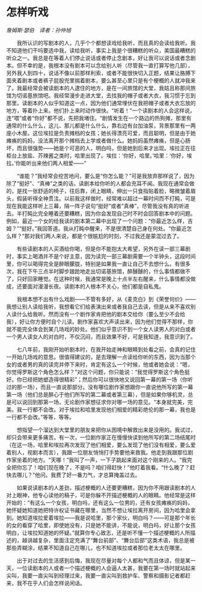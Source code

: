 # 怎样听戏

*詹姆斯·瑟伯　译者：孙仲旭*

　　我所认识的写剧本的人，几乎个个都想读戏给我听，而且真的会读给我听。我不知道他们干吗要选中我，读给我听，事实上我是个很糟糕的听众，美国最糟糕的听众之一。我总是在等着人们停止说话或者停止念剧本，好让我可以说话或者念剧本。但不幸的是，我根本没有剧本可以念给别人听（尽管我一直打算写他几部），另外我人到四十，说话不像以前那样利索，或者不能很快切入正题，结果让胳膊下面夹着剧本或者裤子屁股兜里揣着剧本，要么甚至心里只是有个梗概的人就冲我来了。我最经常会被读剧本的人逮住的地方，是在一间旅馆的大堂，我姑且称那间旅馆为切诺基旅馆吧。我经常漫步走进大堂，去找我的帽子或者大衣，我习惯于忘到那里。读剧本的人似乎知道这一点，因为他们通常埋伏在我把帽子或者大衣忘放的地方，等着扑上来。他们扑上来时动作很快。“听着！”一个读剧本的人会这样说，连“喂”或者“你好”都不说，先把我堵住。“剧情发生在一个路边的热狗摊，那里有通常的什么什么，这儿、那儿都是什么什么，靠右边有台加油泵，背景那里有一两座小木屋。这位埃拉是负责摊档的女孩；她长得漂亮可爱，而且聪明，但是由于她瘫痪的妈妈，没法离开那个摊档去上学或者做什么。她妈妈虽然瘫痪，但是心肠坏，而且很强势——她是个可恶的人，明白吗，但是她到后来才出现。埃拉正在往柜台上放盐、芥辣酱之类时，哈里出现了。埃拉：‘你好，哈里。’哈里：‘你好，埃拉。’你能听出来他们两人相爱——”

　　“谁能？”我经常会挖苦地问，要么是“你怎么能？”可是我放弃那样说了，因为除了“挺好”、“真棒”之类的话，读剧本给你听的人都会充耳不闻。我现在通常会做的，是找一张舒适的椅子，往后靠，闭上眼睛，伸出一只食指贴着脸，略微皱着眉头，假装听得全神贯注。以前我这样做时，经常难以超过一幕时间而不打盹，可是现在我能这样听上三幕，隔一阵子说句“挺好”或者“真棒”，尽管我没有真的听进去。半打盹比完全睡着还要糟糕，因为你会发现自己时不时会回答剧本中的问题。例如，最近一个女的给我读的剧本第二幕中出现了一个问题：“你最近怎么样，吉姆？”“挺好。”我回答道。我从打盹中醒来，不是很清楚自己身在何处。“你最近怎么样？”那对我们两人来说，都是个很尴尬的时刻，不过我还是蒙混过去了。

　　有些读剧本的人买酒给你喝，但是你不能抱太大希望，另外在读一部三幕剧时，事实上喝酒并不是个好主意，因为读完一部三幕剧需要一个半钟头，这段时间里，你可以喝得完全是醉眼朦胧，特别是如果我一直让自己不去想什么。有很多次，我在下午三点半时脚步踉跄地走出切诺基旅馆，醉醺醺的，什么事情都做不了，只好回家睡觉。在这种时候，我通常是晚上十点半左右醒来，什么事情都没做成，还要面对漫漫长夜。读剧本的人根本不关心，他们都是自私鬼。

　　我根本想不出有什么戏剧——不管有多好，从《麦克白》到《荣誉何价》——我想让别人读给我听，我想看它们给表演出来或者我自己去读，但是从来不喜欢别人读什么给我听。然而没有一个剧作家肯把他的剧本交给你（要么至少不会给我），好让你方便时自个儿读。剧作家喜欢大声读出来，因为他们觉得不那样，你就不能完全体会到某几场戏的妙处。他们似乎意识不到一个女人读男人的对白或者一个男人读女人的对白时，不仅沉闷，而且效果不好，可是我知道，我意识到了。

　　七八年前，我刚开始听剧本时，在我开始走神和眼睛到处看之前，会真的记住一开始几场戏的意思。很值得建议的，是去理解一点读给你听的东西，因为当那个女的或者男的真的读完并停下来时，肯定有这么一个时候，他或者她会说：“嗯，你觉得罗斯这个角色怎么样？”对这个问题，你只能说：“我觉得罗斯这个角色挺好。你已经把她塑造得很精彩”；然后你可以很快地又说回第一幕的第一场（你听过的那一场），而且一直说那部分。没有哪位剧作家想跟你一直说他所写的第一幕第一场（他们总是醉心于他们所写的第二幕或者第三幕），但是如果你够机灵，总是可以说回到那第一场，无论剧作家想征求你对哪一场的意见。“本身就完美，完美。我一行都不会改。对于埃拉和哈里发现他们相爱的精彩绝伦的那一幕，我也是一行都不会改。”等等，等等。

　　想指望一个溜达到大堂里的朋友来把你从困境中解救出来是没用的。我试过，却只会带来更多痛苦。有一次，一位剧作家正在慢慢快读到他所写的第二场结尾时（在这一场，哈里和埃拉再次发现了他们相爱，要么发现了他们没有相爱，要么爱着别人，视剧本而言），我跟一位朋友悄悄打手势要他来救我。他走到我跟那位剧作家坐着的地方。“天哪！”我叫了一声，一下子跳起来面对这个刚来的人。“我完全把你忘了！咱们现在晚了，不是吗？咱们得赶快！”他盯着我看。“什么晚了？赶快去哪儿？”他问。我费了好一番力气，才总算掩盖过去。

　　如果说读剧本的人差劲，描述梗概的人还要更糟糕，因为你不用跟读剧本的人对上眼神，他专心读他的稿子，可是你躲不开描述梗概的人的眼睛。他经常是这样开始的：“有这么一个女孩，明白吗，还有这么一位男的，还有女孩瘫痪的妈妈，她怀疑她知道她把特许权证书藏在哪里，当然不想让埃拉离开房间，因为哈里会拿到。她知道埃拉爱着埃拉——我是说哈里，那个家伙，明白吗？——可是那个年长的女的看穿了哈里，即使她没有，只是她不能讲，不能说，明白吗，好让那个女孩明白，让埃拉知道她的怀疑。”就算你专心致志，还是听不懂一个描述梗概的人所描述的，越讲越复杂，里面注定充满了“舞台前部”、“舞台后部”这类术语，我总是被那些弄糊涂，结果不知道自己在哪儿，也不知道埃拉或者那位老太太在哪里。

　　出于对过去的生活感到后悔，我现在尽量对每个人都和气而且体谅，但是某一天，一位读剧本的人或者一个描述梗概的人会逼人太甚，我要在第一场时就站起来尖叫，我要一直尖叫到经理过来，我要一直尖叫到救护车、警察和摄影记者都赶来，我不在乎人们会怎样说闲话。
